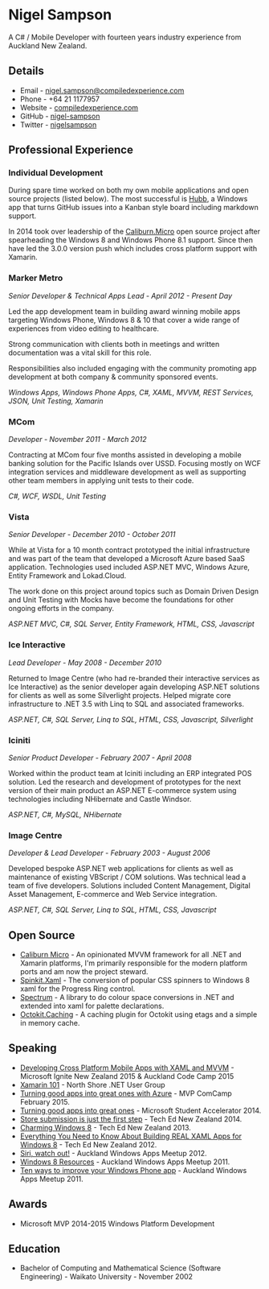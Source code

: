 # Nigel Sampson

A C# / Mobile Developer with fourteen years industry experience from Auckland New Zealand.

## Details

 - Email - nigel.sampson@compiledexperience.com
 - Phone - +64 21 1177957
 - Website - [compiledexperience.com][web]
 - GitHub - [nigel-sampson][gh]
 - Twitter - [nigelsampson][twitter]

## Professional Experience

### Individual Development

During spare time worked on both my own mobile applications and open source projects (listed below). The most successful is [Hubb][hubb], a Windows app that turns GitHub issues into a Kanban style board including markdown support.

In 2014 took over leadership of the [Caliburn.Micro][cm] open source project after spearheading the Windows 8 and Windows Phone 8.1 support. Since then have led the 3.0.0 version push which includes cross platform support with Xamarin.

### Marker Metro

*Senior Developer & Technical Apps Lead - April 2012 - Present Day*

Led the app development team in building award winning mobile apps targeting Windows Phone, Windows 8 & 10 that cover a wide range of experiences from video editing to healthcare. 

Strong communication with clients both in meetings and written documentation was a vital skill for this role.

Responsibilities also included engaging with the community promoting app development at both company & community sponsored events.

*Windows Apps, Windows Phone Apps, C#, XAML, MVVM, REST Services, JSON, Unit Testing, Xamarin*

### MCom

*Developer - November 2011 - March 2012*

Contracting at MCom four five months assisted in developing a mobile banking solution for the Pacific Islands over USSD. Focusing mostly on WCF integration services and middleware development as well as supporting other team members in applying unit tests to their code.

*C#, WCF, WSDL, Unit Testing*

### Vista

*Senior Developer - December 2010 - October 2011*

While at Vista for a 10 month contract prototyped the initial infrastructure and was part of the team that developed a Microsoft Azure based SaaS application. Technologies used included ASP.NET MVC, Windows Azure, Entity Framework and Lokad.Cloud.

The work done on this project around topics such as Domain Driven Design and Unit Testing with Mocks have become the foundations for other ongoing efforts in the company.

*ASP.NET MVC, C#, SQL Server, Entity Framework, HTML, CSS, Javascript*

### Ice Interactive

*Lead Developer - May 2008 - December 2010*

Returned to Image Centre (who had re-branded their interactive services as Ice Interactive) as the senior developer again developing ASP.NET solutions for clients as well as some Silverlight projects. Helped migrate core infrastructure to .NET 3.5 with Linq to SQL and associated frameworks.

*ASP.NET, C#, SQL Server, Linq to SQL, HTML, CSS, Javascript, Silverlight*

### Iciniti

*Senior Product Developer - February 2007 - April 2008*

Worked within the product team at Iciniti including an ERP integrated POS solution. Led the research and development of prototypes for the next version of their main product an ASP.NET E-commerce system using technologies including NHibernate and Castle Windsor.

*ASP.NET, C#, MySQL, NHibernate*

### Image Centre

*Developer & Lead Developer - February 2003 - August 2006*

Developed bespoke ASP.NET web applications for clients as well as maintenance of existing VBScript / COM solutions. Was technical lead a team of five developers. Solutions included Content Management, Digital Asset Management, E-commerce and Web Service integration.

*ASP.NET, C#, SQL Server, Linq to SQL, HTML, CSS, Javascript*

## Open Source
 - [Caliburn Micro][cm] - An opinionated MVVM framework for all .NET and Xamarin platforms, I'm primarily responsible for the modern platform ports and am now the project steward.
 - [Spinkit.Xaml][sk] - The conversion of popular CSS spinners to Windows 8 xaml for the Progress Ring control.
 - [Spectrum][spec] - A library to do colour space conversions in .NET and extended into xaml for palette declarations.
 - [Octokit.Caching][caching] - A caching plugin for Octokit using etags and a simple in memory cache.

## Speaking

 - [Developing Cross Platform Mobile Apps with XAML and MVVM][crossplat] - Microsoft Ignite New Zealand 2015 & Auckland Code Camp 2015
 - [Xamarin 101][xam] - North Shore .NET User Group
 - [Turning good apps into great ones with Azure][comcamp] - MVP ComCamp February 2015.
 - [Turning good apps into great ones][msa] - Microsoft Student Accelerator 2014.
 - [Store submission is just the first step][store] - Tech Ed New Zealand 2014.
 - [Charming Windows 8][charming] - Tech Ed New Zealand 2013.
 - [Everything You Need to Know About Building REAL XAML Apps for Windows 8][xaml] - Tech Ed New Zealand 2012.
 - [Siri, watch out!][siri] - Auckland Windows Apps Meetup 2012.
 - [Windows 8 Resources][resources] - Auckland Windows Apps Meetup 2011.
 - [Ten ways to improve your Windows Phone app][improve] - Auckland Windows Apps Meetup 2011.

## Awards

 - Microsoft MVP 2014-2015 Windows Platform Development

## Education

 - Bachelor of Computing and Mathematical Science (Software Engineering) - Waikato University - November 2002

[hubb]: https://www.microsoft.com/en-nz/store/apps/hubb/9wzdncrdcv61
[crossplat]: https://channel9.msdn.com/Events/Ignite/Microsoft-Ignite-New-Zealand-2015/M347
[web]: http://compiledexperience.com
[xam]: http://1drv.ms/1OwWR5F
[gh]: https://github.com/nigel-sampson
[cm]: http://caliburnmicro.com/
[sk]: https://github.com/nigel-sampson/spinkit-xaml
[improve]: https://onedrive.live.com/redir?resid=D28A1F0AF33100D0!137&authkey=!AF8UgTHqVwS-Iro&ithint=file%2c.pptx
[resources]: https://onedrive.live.com/redir?resid=D28A1F0AF33100D0!1692&authkey=!ALAs9l0TCjhj_fU&ithint=file%2c.pptx
[siri]: https://bitbucket.org/nigel.sampson/voice-demo
[charming]: https://bitbucket.org/nigel.sampson/voice-demo
[xaml]: http://channel9.msdn.com/Events/TechEd/NewZealand/TechEd-New-Zealand-2012/APP301
[mvp]: https://mvp.microsoft.com/en-us/mvp/Nigel%20Sampson-5000468
[store]: https://channel9.msdn.com/Events/TechEd/NewZealand/2014/WIN203
[msa]: https://onedrive.live.com/redir?resid=D28A1F0AF33100D0!26511&authkey=!AFyecBy1cjKYL6E&ithint=file%2cpptx
[spec]: https://github.com/nigel-sampson/spectrum
[caching]: https://github.com/nigel-sampson/octokit.caching
[comcamp]: http://1drv.ms/1LV0nGC
[twitter]: https://twitter.com/nigelsampson